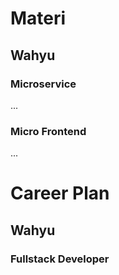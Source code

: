 # Materi
## Wahyu
### Microservice
...
### Micro Frontend
...
# Career Plan
## Wahyu
### Fullstack Developer